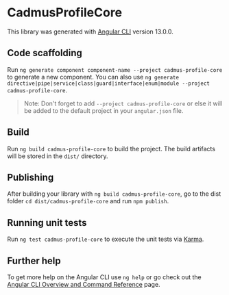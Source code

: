 # CadmusProfileCore

This library was generated with [Angular CLI](https://github.com/angular/angular-cli) version 13.0.0.

## Code scaffolding

Run `ng generate component component-name --project cadmus-profile-core` to generate a new component. You can also use `ng generate directive|pipe|service|class|guard|interface|enum|module --project cadmus-profile-core`.
> Note: Don't forget to add `--project cadmus-profile-core` or else it will be added to the default project in your `angular.json` file. 

## Build

Run `ng build cadmus-profile-core` to build the project. The build artifacts will be stored in the `dist/` directory.

## Publishing

After building your library with `ng build cadmus-profile-core`, go to the dist folder `cd dist/cadmus-profile-core` and run `npm publish`.

## Running unit tests

Run `ng test cadmus-profile-core` to execute the unit tests via [Karma](https://karma-runner.github.io).

## Further help

To get more help on the Angular CLI use `ng help` or go check out the [Angular CLI Overview and Command Reference](https://angular.io/cli) page.
